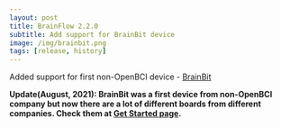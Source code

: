 ```yaml
---
layout: post
title: BrainFlow 2.2.0
subtitle: Add support for BrainBit device
image: /img/brainbit.png
tags: [release, history]
---
```


Added support for first non-OpenBCI device - [BrainBit](https://brainbit.com/)

**Update(August, 2021): BrainBit was a first device from non-OpenBCI company but now there are a lot of different boards from different companies. Check them at [Get Started page](https://brainflow.org/get_started/?).** 